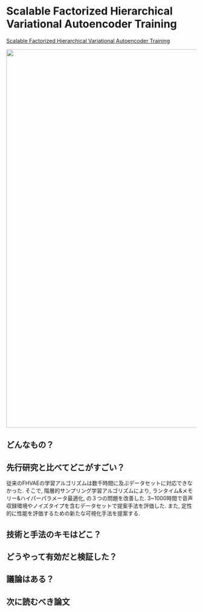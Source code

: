 # Scalable Factorized Hierarchical Variational Autoencoder Training
[Scalable Factorized Hierarchical Variational Autoencoder Training](https://arxiv.org/abs/1804.03201)

 <img src = "https://user-images.githubusercontent.com/37444351/45342243-50534d00-b5d8-11e8-83f1-8b09042be715.png" width=1000>

## どんなもの？


## 先行研究と比べてどこがすごい？
従来のFHVAEの学習アルゴリズムは数千時間に及ぶデータセットに対応できなかった. そこで, 階層的サンプリング学習アルゴリズムにより, ランタイム&メモリー&ハイパーパラメータ最適化, の３つの問題を改善した. 3~1000時間で音声収録環境やノイズタイプを含むデータセットで提案手法を評価した. また, 定性的に性能を評価するための新たな可視化手法を提案する.

## 技術と手法のキモはどこ？


## どうやって有効だと検証した？


## 議論はある？


## 次に読むべき論文




